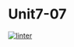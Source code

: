 # Unit7-07
[![linter](https://github.com/Samantha-Nguyen/Unit7-07/workflows/linter/badge.svg)](https://github.com/marketplace/actions/super-linter)
